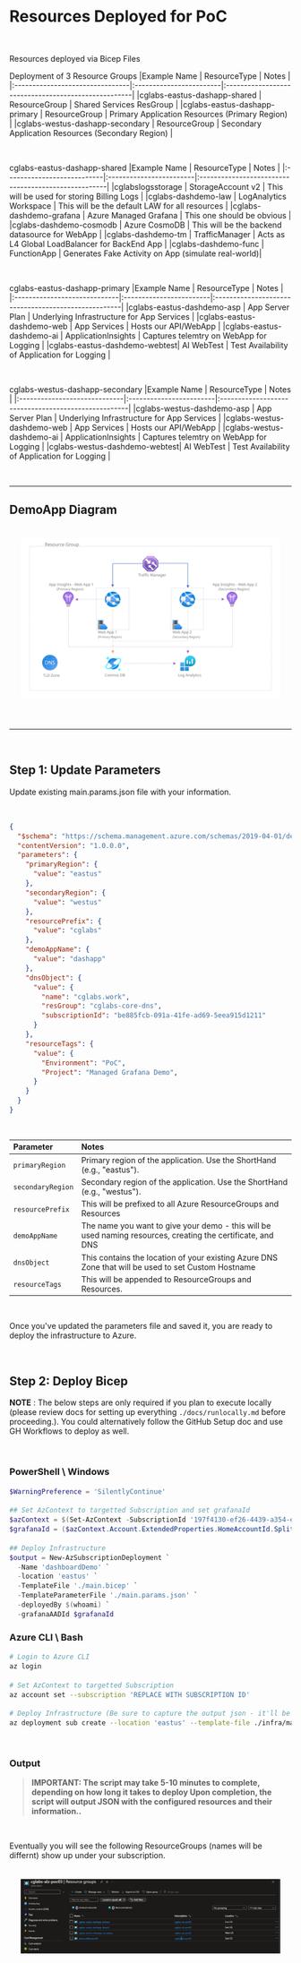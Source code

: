 # Resources Deployed for PoC #

<br />

Resources deployed via Bicep Files

Deployment of 3 Resource Groups
|Example Name                     | ResourceType            | Notes                                               |
|:--------------------------------|:------------------------|:----------------------------------------------------|
|cglabs-eastus-dashapp-shared     | ResourceGroup           | Shared Services ResGroup                            |
|cglabs-eastus-dashapp-primary    | ResourceGroup           | Primary Application Resources (Primary Region)      |
|cglabs-westus-dashapp-secondary  | ResourceGroup           | Secondary Application Resources (Secondary Region)  |

<br />

cglabs-eastus-dashapp-shared 
|Example Name                | ResourceType            | Notes                                               |
|:---------------------------|:------------------------|:----------------------------------------------------|
|cglabslogsstorage           | StorageAccount v2       | This will be used for storing Billing Logs          |
|cglabs-dashdemo-law         | LogAnalytics Workspace  | This will be the default LAW for all resources      |
|cglabs-dashdemo-grafana     | Azure Managed Grafana   | This one should be obvious                          |
|cglabs-dashdemo-cosmodb     | Azure CosmoDB           | This will be the backend datasource for WebApp      |
|cglabs-dashdemo-tm          | TrafficManager          | Acts as L4 Global LoadBalancer for BackEnd App      |
|cglabs-dashdemo-func        | FunctionApp             | Generates Fake Activity on App (simulate real-world)|

<br />

cglabs-eastus-dashapp-primary
|Example Name                  | ResourceType            | Notes                                               |
|:-----------------------------|:------------------------|:----------------------------------------------------|
|cglabs-eastus-dashdemo-asp    | App Server Plan         | Underlying Infrastructure for App Services          |
|cglabs-eastus-dashdemo-web    | App Services            | Hosts our API/WebApp                                |
|cglabs-eastus-dashdemo-ai     | ApplicationInsights     | Captures telemtry on WebApp for Logging             |
|cglabs-eastus-dashdemo-webtest| AI WebTest              | Test Availability of Application for Logging        |

<br />

cglabs-westus-dashapp-secondary
|Example Name                  | ResourceType            | Notes                                               |
|:-----------------------------|:------------------------|:----------------------------------------------------|
|cglabs-westus-dashdemo-asp    | App Server Plan         | Underlying Infrastructure for App Services          |
|cglabs-westus-dashdemo-web    | App Services            | Hosts our API/WebApp                                |
|cglabs-westus-dashdemo-ai     | ApplicationInsights     | Captures telemtry on WebApp for Logging             |
|cglabs-westus-dashdemo-webtest| AI WebTest              | Test Availability of Application for Logging        |

<br />
<hr />

## DemoApp Diagram ##

<!-- markdownlint-disable MD033 -->
<div style="padding:20px;text-align:center;">
<img src="./docs/../imgs/topology.svg" />
</div>

<br />
<hr>
<br />

## Step 1: Update Parameters ##

Update existing main.params.json file with your information. 

<br />

```json
{
  "$schema": "https://schema.management.azure.com/schemas/2019-04-01/deploymentParameters.json#",
  "contentVersion": "1.0.0.0",
  "parameters": {
    "primaryRegion": {
      "value": "eastus"
    },
    "secondaryRegion": {
      "value": "westus"
    },
    "resourcePrefix": {
      "value": "cglabs"
    },
    "demoAppName": {
      "value": "dashapp"
    },
    "dnsObject": {
      "value": {
        "name": "cglabs.work",
        "resGroup": "cglabs-core-dns",
        "subscriptionId": "be885fcb-091a-41fe-ad69-5eea915d1211"
      }
    },
    "resourceTags": {
      "value": {
        "Environment": "PoC",
        "Project": "Managed Grafana Demo",
      }
    }
  }
}
```
<br />

| Parameter               | Notes                                                                                                       |
| :-                      | :-                                                                                                          |
| `primaryRegion`         | Primary region of the application. Use the ShortHand (e.g., "eastus").                                      |
| `secondaryRegion`       | Secondary region of the application. Use the ShortHand (e.g., "westus").                                    |
| `resourcePrefix`        | This will be prefixed to all Azure ResourceGroups and Resources                                             |
| `demoAppName`           | The name you want to give your demo - this will be used naming resources, creating the certificate, and DNS |
| `dnsObject`             | This contains the location of your existing Azure DNS Zone that will be used to set Custom Hostname         |
| `resourceTags`          | This will be appended to ResourceGroups and Resources.                                                      |

<br />

Once you've updated the parameters file and saved it, you are ready to deploy the infrastructure to Azure.

<br />

## Step 2: Deploy Bicep

**NOTE**
: The below steps are only required if you plan to execute locally (please review docs for setting up everything `./docs/runlocally.md` before proceeding.). You could alternatively follow the GitHub Setup doc and use GH Workflows to deploy as well. 

<br />

### PowerShell \ Windows ###

```powershell
$WarningPreference = 'SilentlyContinue'

## Set AzContext to targetted Subscription and set grafanaId
$azContext = $(Set-AzContext -SubscriptionId '197f4130-ef26-4439-a354-eb5a2a2d7f85')
$grafanaId = ($azContext.Account.ExtendedProperties.HomeAccountId.Split('.')[0])

## Deploy Infrastructure
$output = New-AzSubscriptionDeployment `
  -Name 'dashboardDemo' `
  -location 'eastus' `
  -TemplateFile './main.bicep' `
  -TemplateParameterFile './main.params.json' `
  -deployedBy $(whoami) `
  -grafanaAADId $grafanaId
```

### Azure CLI \ Bash ###

```bash
# Login to Azure CLI
az login

# Set AzContext to targetted Subscription 
az account set --subscription 'REPLACE WITH SUBSCRIPTION ID'

# Deploy Infrastructure (Be sure to capture the output json - it'll be needed for later!)
az deployment sub create --location 'eastus' --template-file ./infra/main.bicep --parameters ./main.params.json --parameters deployedBy=$(whoami)
```
  
<br />

### Output ###
> **IMPORTANT: The script may take 5-10 minutes to complete, depending on how long it takes to deploy Upon completion, the script will output JSON with the configured resources and their information..**

<br />

Eventually you will see the following ResourceGroups (names will be differnt) show up under your subscription. 

<!-- markdownlint-disable MD033 -->
<div style="padding:20px;text-align:center;">
<img src="./docs/imgs/../../imgs/sampleResGroupOutput.jpg" />
</div>
